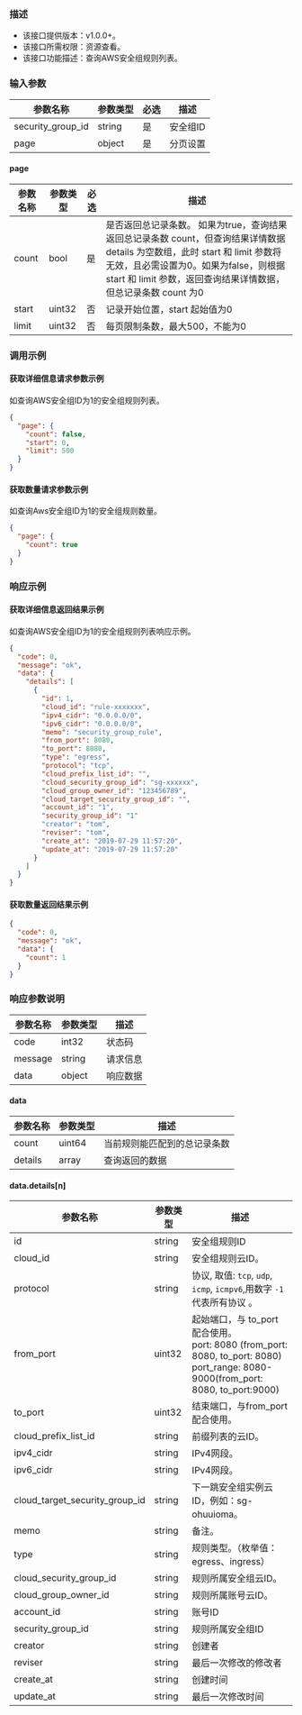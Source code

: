 ### 描述

- 该接口提供版本：v1.0.0+。
- 该接口所需权限：资源查看。
- 该接口功能描述：查询AWS安全组规则列表。

### 输入参数

| 参数名称              | 参数类型   | 必选  | 描述    |
|-------------------|--------|-----|-------|
| security_group_id | string | 是   | 安全组ID |
| page              | object | 是   | 分页设置  |

#### page

| 参数名称  | 参数类型   | 必选  | 描述                                                                                                                                                  |
|-------|--------|-----|-----------------------------------------------------------------------------------------------------------------------------------------------------|
| count | bool   | 是   | 是否返回总记录条数。 如果为true，查询结果返回总记录条数 count，但查询结果详情数据 details 为空数组，此时 start 和 limit 参数将无效，且必需设置为0。如果为false，则根据 start 和 limit 参数，返回查询结果详情数据，但总记录条数 count 为0 |
| start | uint32 | 否   | 记录开始位置，start 起始值为0                                                                                                                                  |
| limit | uint32 | 否   | 每页限制条数，最大500，不能为0                                                                                                                                   |

### 调用示例

#### 获取详细信息请求参数示例

如查询AWS安全组ID为1的安全组规则列表。

```json
{
  "page": {
    "count": false,
    "start": 0,
    "limit": 500
  }
}
```

#### 获取数量请求参数示例

如查询Aws安全组ID为1的安全组规则数量。

```json
{
  "page": {
    "count": true
  }
}
```

### 响应示例

#### 获取详细信息返回结果示例

如查询AWS安全组ID为1的安全组规则列表响应示例。

```json
{
  "code": 0,
  "message": "ok",
  "data": {
    "details": [
      {
        "id": 1,
        "cloud_id": "rule-xxxxxxx",
        "ipv4_cidr": "0.0.0.0/0",
        "ipv6_cidr": "0.0.0.0/0",
        "memo": "security_group_rule",
        "from_port": 8080,
        "to_port": 8080,
        "type": "egress",
        "protocol": "tcp",
        "cloud_prefix_list_id": "",
        "cloud_security_group_id": "sg-xxxxxx",
        "cloud_group_owner_id": "123456789",
        "cloud_target_security_group_id": "",
        "account_id": "1",
        "security_group_id": "1"
        "creator": "tom",
        "reviser": "tom",
        "create_at": "2019-07-29 11:57:20",
        "update_at": "2019-07-29 11:57:20"
      }
    ]
  }
}
```

#### 获取数量返回结果示例

```json
{
  "code": 0,
  "message": "ok",
  "data": {
    "count": 1
  }
}
```

### 响应参数说明

| 参数名称    | 参数类型   | 描述   |
|---------|--------|------|
| code    | int32  | 状态码  |
| message | string | 请求信息 |
| data    | object | 响应数据 |

#### data

| 参数名称    | 参数类型   | 描述             |
|---------|--------|----------------|
| count   | uint64 | 当前规则能匹配到的总记录条数 |
| details | array  | 查询返回的数据        |

#### data.details[n]

| 参数名称                           | 参数类型   | 描述                                                                                                                               |
|--------------------------------|--------|----------------------------------------------------------------------------------------------------------------------------------|
| id                             | string | 安全组规则ID                                                                                                                          |
| cloud_id                       | string | 安全组规则云ID。                                                                                                                        |
| protocol                       | string | 协议, 取值: `tcp`, `udp`, `icmp`, `icmpv6`,用数字 `-1` 代表所有协议 。                                                                         |
| from_port                      | uint32 | 起始端口，与 to_port 配合使用。<br />port: 8080 (from_port: 8080, to_port: 8080) <br />port_range: 8080-9000(from_port: 8080, to_port:9000) |
| to_port                        | uint32 | 结束端口，与from_port配合使用。                                                                                                             |
| cloud_prefix_list_id           | string | 前缀列表的云ID。                                                                                                                        |
| ipv4_cidr                      | string | IPv4网段。                                                                                                                          |
| ipv6_cidr                      | string | IPv4网段。                                                                                                                          |
| cloud_target_security_group_id | string | 下一跳安全组实例云ID，例如：sg-ohuuioma。                                                                                                      |
| memo                           | string | 备注。                                                                                                                              |
| type                           | string | 规则类型。（枚举值：egress、ingress）                                                                                                        |
| cloud_security_group_id        | string | 规则所属安全组云ID。                                                                                                                      |
| cloud_group_owner_id           | string | 规则所属账号云ID。                                                                                                                       |
| account_id                     | string | 账号ID                                                                                                                             |
| security_group_id              | string | 规则所属安全组ID                                                                                                                        |
| creator                        | string | 创建者                                                                                                                              |
| reviser                        | string | 最后一次修改的修改者                                                                                                                       |
| create_at                      | string | 创建时间                                                                                                                             |
| update_at                      | string | 最后一次修改时间                                                                                                                         |

